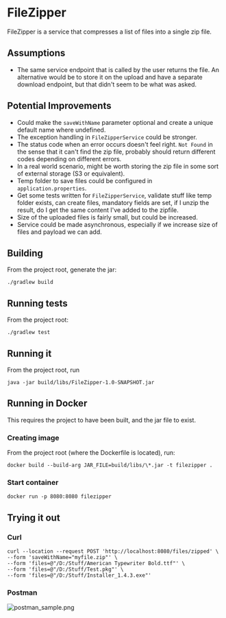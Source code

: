# FileZipper

FileZipper is a service that compresses a list of files into a single zip file.

## Assumptions
- The same service endpoint that is called by the user returns the file. An alternative would be to store it on the upload and have a separate download endpoint, but that didn't seem to be what was asked.

## Potential Improvements

- Could make the `saveWithName` parameter optional and create a unique default name where undefined.
- The exception handling in `FileZipperService` could be stronger. 
- The status code when an error occurs doesn't feel right. `Not Found` in the sense that it can't find the zip file, probably should return different codes depending on different errors.
- In a real world scenario, might be worth storing the zip file in some sort of external storage (S3 or equivalent).
- Temp folder to save files could be configured in `application.properties`.
- Get some tests written for `FileZipperService`, validate stuff like temp folder exists, can create files, mandatory fields are set, if I unzip the result, do I get the same content I've added to the zipfile.
- Size of the uploaded files is fairly small, but could be increased.
- Service could be made asynchronous, especially if we increase size of files and payload we can add.

## Building

From the project root, generate the jar:

```./gradlew build```

## Running tests

From the project root:

```./gradlew test```

## Running it

From the project root, run 

```java -jar build/libs/FileZipper-1.0-SNAPSHOT.jar```

## Running in Docker

This requires the project to have been built, and the jar file to exist.

### Creating image

From the project root (where the Dockerfile is located), run:

```docker build --build-arg JAR_FILE=build/libs/\*.jar -t filezipper .```

### Start container

```docker run -p 8080:8080 filezipper```

## Trying it out

### Curl

```
curl --location --request POST 'http://localhost:8080/files/zipped' \
--form 'saveWithName="myfile.zip"' \
--form 'files=@"/D:/Stuff/American Typewriter Bold.ttf"' \
--form 'files=@"/D:/Stuff/Test.pkg"' \
--form 'files=@"/D:/Stuff/Installer_1.4.3.exe"'
```

### Postman

![postman_sample.png](postman_sample.png)
